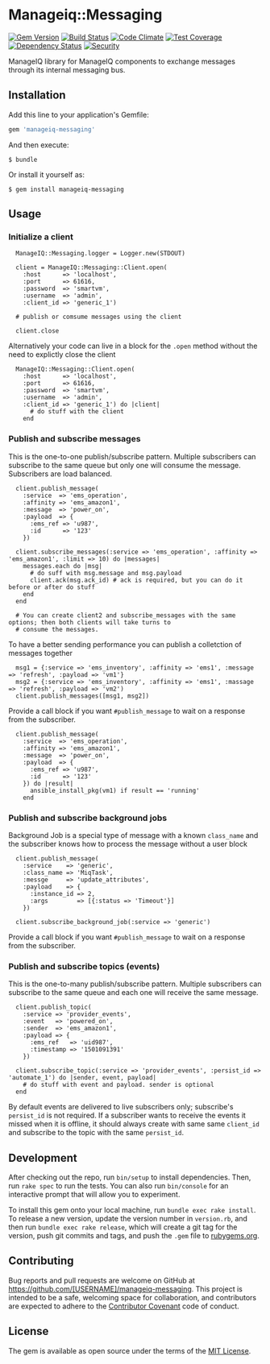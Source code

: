 # Manageiq::Messaging

[![Gem Version](https://badge.fury.io/rb/manageiq-messaging.svg)](http://badge.fury.io/rb/manageiq-messaging)
[![Build Status](https://travis-ci.org/ManageIQ/manageiq-messaging.svg)](https://travis-ci.org/ManageIQ/manageiq-messaging)
[![Code Climate](https://codeclimate.com/github/ManageIQ/manageiq-messaging.svg)](https://codeclimate.com/github/ManageIQ/manageiq-messaging)
[![Test Coverage](https://codeclimate.com/github/ManageIQ/manageiq-messaging/badges/coverage.svg)](https://codeclimate.com/github/ManageIQ/manageiq-messaging/coverage)
[![Dependency Status](https://gemnasium.com/ManageIQ/manageiq-messaging.svg)](https://gemnasium.com/ManageIQ/manageiq-messaging)
[![Security](https://hakiri.io/github/ManageIQ/manageiq-messaging/master.svg)](https://hakiri.io/github/ManageIQ/manageiq-messaging/master)

ManageIQ library for ManageIQ components to exchange messages through its internal messaging bus.

## Installation

Add this line to your application's Gemfile:

```ruby
gem 'manageiq-messaging'
```

And then execute:

    $ bundle

Or install it yourself as:

    $ gem install manageiq-messaging

## Usage
### Initialize a client
```
  ManageIQ::Messaging.logger = Logger.new(STDOUT)
  
  client = ManageIQ::Messaging::Client.open(
    :host      => 'localhost', 
    :port      => 61616, 
    :password  => 'smartvm', 
    :username  => 'admin', 
    :client_id => 'generic_1')
  
  # publish or comsume messages using the client
  
  client.close
```
Alternatively your code can live in a block for the `.open` method without the need to explictly close the client
```
  ManageIQ::Messaging::Client.open(
    :host      => 'localhost', 
    :port      => 61616, 
    :password  => 'smartvm', 
    :username  => 'admin', 
    :client_id => 'generic_1') do |client|
      # do stuff with the client
    end
```

### Publish and subscribe messages
This is the one-to-one publish/subscribe pattern. Multiple subscribers can subscribe to the same queue but only one will consume the message. Subscribers are load balanced.
```
  client.publish_message(
    :service  => 'ems_operation', 
    :affinity => 'ems_amazon1', 
    :message  => 'power_on', 
    :payload  => {
      :ems_ref => 'u987',
      :id      => '123'
    })
    
  client.subscribe_messages(:service => 'ems_operation', :affinity => 'ems_amazon1', :limit => 10) do |messages|
    messages.each do |msg|
      # do suff with msg.message and msg.payload
      client.ack(msg.ack_id) # ack is required, but you can do it before or after do stuff
    end
  end
  
  # You can create client2 and subscribe_messages with the same options; then both clients will take turns to
  # consume the messages.
```

To have a better sending performance you can publish a colletction of messages together
```
  msg1 = {:service => 'ems_inventory', :affinity => 'ems1', :message => 'refresh', :payload => 'vm1'}
  msg2 = {:service => 'ems_inventory', :affinity => 'ems1', :massage => 'refresh', :payload => 'vm2')
  client.publish_messages([msg1, msg2])
```

Provide a call block if you want `#publish_message` to wait on a response from the subscriber.
```
  client.publish_message(
    :service  => 'ems_operation', 
    :affinity => 'ems_amazon1', 
    :message  => 'power_on', 
    :payload  => {
      :ems_ref => 'u987',
      :id      => '123'
    }) do |result|
      ansible_install_pkg(vm1) if result == 'running'
    end
```

### Publish and subscribe background jobs
Background Job is a special type of message with a known `class_name` and the subscriber knows how to process the message without a user block
```
  client.publish_message(
    :service    => 'generic',
    :class_name => 'MiqTask',
    :messge     => 'update_attributes',
    :payload    => {
      :instance_id => 2,
      :args        => [{:status => 'Timeout'}]
    })
    
  client.subscribe_background_job(:service => 'generic')
```

Provide a call block if you want `#publish_message` to wait on a response from the subscriber.

### Publish and subscribe topics (events)
This is the one-to-many publish/subscribe pattern. Multiple subscribers can subscribe to the same queue and each one will receive the same message.
```
  client.publish_topic(
    :service => 'provider_events',
    :event   => 'powered_on',
    :sender  => 'ems_amazon1',
    :payload => {
      :ems_ref   => 'uid987',
      :timestamp => '1501091391'
    })
    
  client.subscribe_topic(:service => 'provider_events', :persist_id => 'automate_1') do |sender, event, payload|
    # do stuff with event and payload. sender is optional
  end  
```

By default events are delivered to live subscribers only; subscribe's `persist_id` is not required. If a subscriber wants to receive the events it missed when it is offline, it should always create with same same `client_id` and subscribe to the topic with the same `persist_id`.

## Development

After checking out the repo, run `bin/setup` to install dependencies. Then, run `rake spec` to run the tests. You can also run `bin/console` for an interactive prompt that will allow you to experiment.

To install this gem onto your local machine, run `bundle exec rake install`. To release a new version, update the version number in `version.rb`, and then run `bundle exec rake release`, which will create a git tag for the version, push git commits and tags, and push the `.gem` file to [rubygems.org](https://rubygems.org).

## Contributing

Bug reports and pull requests are welcome on GitHub at https://github.com/[USERNAME]/manageiq-messaging. This project is intended to be a safe, welcoming space for collaboration, and contributors are expected to adhere to the [Contributor Covenant](http://contributor-covenant.org) code of conduct.


## License

The gem is available as open source under the terms of the [MIT License](http://opensource.org/licenses/MIT).

